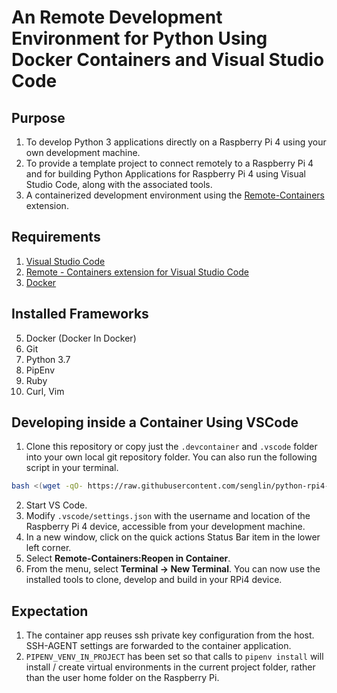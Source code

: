 # An Remote Development Environment for Python Using Docker Containers and Visual Studio Code

## Purpose
1. To develop Python 3 applications directly on a Raspberry Pi 4 using your own development machine.
1. To provide a template project to connect remotely to a Raspberry Pi 4 and for building Python Applications for Raspberry Pi 4 using Visual Studio Code, along with the associated tools.
2. A containerized development environment using the [Remote-Containers](https://code.visualstudio.com/docs/remote/containers) extension.

## Requirements
1. [Visual Studio Code](https://code.visualstudio.com/)
2. [Remote - Containers extension for Visual Studio Code](https://aka.ms/vscode-remote/download/extension)
3. [Docker](https://docs.docker.com/install/#supported-platforms)

## Installed Frameworks
5. Docker (Docker In Docker)
6. Git 
7. Python 3.7
8. PipEnv
9. Ruby
10. Curl, Vim

## Developing inside a Container Using VSCode
1. Clone this repository or copy just the `.devcontainer` and `.vscode` folder into your own local git repository folder. You can also run the following script in your terminal.
```bash
bash <(wget -qO- https://raw.githubusercontent.com/senglin/python-rpi4-workspace/master/install.sh)
```
2. Start VS Code.
3. Modify `.vscode/settings.json` with the username and location of the Raspberry Pi 4 device, accessible from your development machine.
3. In a new window, click on the quick actions Status Bar item in the lower left corner.
3. Select **Remote-Containers:Reopen in Container**.
4. From the menu, select **Terminal -> New Terminal**.  You can now use the installed tools to clone, develop and build in your RPi4 device.

## Expectation
1. The container app reuses ssh private key configuration from the host.  SSH-AGENT settings are forwarded to the container application.
2. `PIPENV_VENV_IN_PROJECT` has been set so that calls to `pipenv install` will install / create virtual environments in the current project folder, rather than the user home folder on the Raspberry Pi.